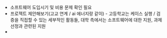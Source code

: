 - 소프트웨어 도입시기 및 비용 문제 확인 필요
- 프로젝트 제안해보기(고교 연계 / ai 에너지랑 같이) - 고등학교는 케이스 실행 / 검증을 직접할 수 있는 세부적인 활동들, 대학 측에서는 소프트웨어에 대한 지원, 과제 선정과 관련된 지원
- 